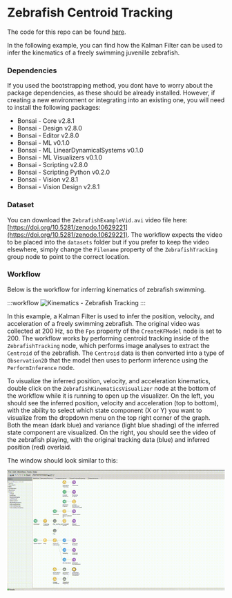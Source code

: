 # Zebrafish Centroid Tracking

The code for this repo can be found [here](https://github.com/ncguilbeault/machinelearning-examples/tree/lds-examples/examples/LinearDynamicalSystems/Kinematics/ZebrafishCentroidTracking).

In the following example, you can find how the Kalman Filter can be used to infer the kinematics of a freely swimming juvenille zebrafish.

### Dependencies

If you used the bootstrapping method, you dont have to worry about the package dependencies, as these should be already installed. However, if creating a new environment or integrating into an existing one, you will need to install the following packages:

* Bonsai - Core v2.8.1
* Bonsai - Design v2.8.0
* Bonsai - Editor v2.8.0
* Bonsai - ML v0.1.0
* Bonsai - ML LinearDynamicalSystems v0.1.0
* Bonsai - ML Visualizers v0.1.0
* Bonsai - Scripting v2.8.0
* Bonsai - Scripting Python v0.2.0
* Bonsai - Vision v2.8.1
* Bonsai - Vision Design v2.8.1

### Dataset

You can download the `ZebrafishExampleVid.avi` video file here: [https://doi.org/10.5281/zenodo.10629221](https://doi.org/10.5281/zenodo.10629221). The workflow expects the video to be placed into the `datasets` folder but if you prefer to keep the video elsewhere, simply change the `Filename` property of the `ZebrafishTracking` group node to point to the correct location.

### Workflow

Below is the workflow for inferring kinematics of zebrafish swimming.

:::workflow
![Kinematics - Zebrafish Tracking](ZebrafishTracking.bonsai)
:::

In this example, a Kalman Filter is used to infer the position, velocity, and acceleration of a freely swimming zebrafish. The original video was collected at 200 Hz, so the `Fps` property of the `CreateKFModel` node is set to 200. The workflow works by performing centroid tracking inside of the `ZebrafishTracking` node, which performs image analyses to extract the `Centroid` of the zebrafish. The `Centroid` data is then converted into a type of `Observation2D` that the model then uses to perform inference using the  `PerformInference` node.

To visualize the inferred position, velocity, and acceleration kinematics, double click on the `ZebrafishKinematicsVisualizer` node at the bottom of the workflow while it is running to open up the visualizer. On the left, you should see the inferred position, velocity and acceleration (top to bottom), with the ability to select which state component (X or Y) you want to visualize from the dropdown menu on the top right corner of the graph. Both the mean (dark blue) and variance (light blue shading) of the inferred state component are visualized. On the right, you should see the video of the zebrafish playing, with the original tracking data (blue) and inferred position (red) overlaid.

The window should look similar to this:

![Zebrafish Tracking](ZebrafishTracking.gif)
